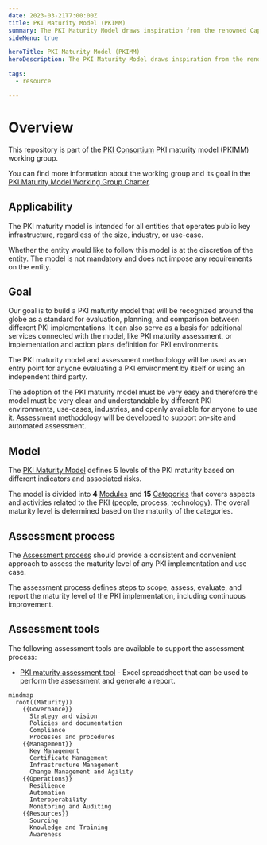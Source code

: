 ```yaml
---
date: 2023-03-21T7:00:00Z
title: PKI Maturity Model (PKIMM)
summary: The PKI Maturity Model draws inspiration from the renowned Capability Maturity Model Integration (CMMI) developed by Carnegie Mellon University. It provides organizations with the tools to gain swift insight into the current capabilities and performance of their PKI, facilitate confidential benchmarking against similar entities based on size or industry, receive actionable guidance to enhance PKI capabilities, and elevate overall PKI performance.
sideMenu: true

heroTitle: PKI Maturity Model (PKIMM)
heroDescription: The PKI Maturity Model draws inspiration from the renowned Capability Maturity Model Integration (CMMI) developed by Carnegie Mellon University. It provides organizations with the tools to gain swift insight into the current capabilities and performance of their PKI, facilitate confidential benchmarking against similar entities based on size or industry, receive actionable guidance to enhance PKI capabilities, and elevate overall PKI performance.

tags:
  - resource

---
```


# Overview

This repository is part of the [PKI Consortium](https://pkic.org/) PKI maturity model (PKIMM) working group.

You can find more information about the working group and its goal in the [PKI Maturity Model Working Group Charter](https://pkic.org/wg/pkimm/charter/).

## Applicability

The PKI maturity model is intended for all entities that operates public key infrastructure, regardless of the size, industry, or use-case.

Whether the entity would like to follow this model is at the discretion of the entity. The model is not mandatory and does not impose any requirements on the entity.

## Goal

Our goal is to build a PKI maturity model that will be recognized around the globe as a standard for evaluation, planning, and comparison between different PKI implementations. It can also serve as a basis for additional services connected with the model, like PKI maturity assessment, or implementation and action plans definition for PKI environments.

The PKI maturity model and assessment methodology will be used as an entry point for anyone evaluating a PKI environment by itself or using an independent third party.

The adoption of the PKI maturity model must be very easy and therefore the model must be very clear and understandable by different PKI environments, use-cases, industries, and openly available for anyone to use it. Assessment methodology will be developed to support on-site and automated assessment.

## Model

The [PKI Maturity Model](./model/) defines 5 levels of the PKI maturity based on different indicators and associated risks.

The model is divided into **4** [Modules](./model/maturity-modules/) and **15** [Categories](./model/maturity-categories) that covers aspects and activities related to the PKI (people, process, technology). The overall maturity level is determined based on the maturity of the categories.

## Assessment process

The [Assessment process](./assessment/) should provide a consistent and convenient approach to assess the maturity level of any PKI implementation and use case.

The assessment process defines steps to scope, assess, evaluate, and report the maturity level of the PKI implementation, including continuous improvement.

## Assessment tools

The following assessment tools are available to support the assessment process:
- [PKI maturity assessment tool](./tools/) - Excel spreadsheet that can be used to perform the assessment and generate a report.


```mermaid
mindmap
  root((Maturity))
    {{Governance}}
      Strategy and vision
      Policies and documentation
      Compliance
      Processes and procedures
    {{Management}}
      Key Management
      Certificate Management
      Infrastructure Management
      Change Management and Agility
    {{Operations}}
      Resilience
      Automation
      Interoperability
      Monitoring and Auditing
    {{Resources}}
      Sourcing
      Knowledge and Training
      Awareness
```